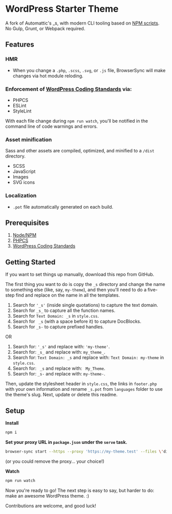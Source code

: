 WordPress Starter Theme
===

A fork of Automattic's _s, with modern CLI tooling based on [NPM scripts](https://github.com/gregrickaby/npm-scripts-boilerplate). No Gulp, Grunt, or Webpack required.

## Features

### HMR
- When you change a `.php`, `.scss`, `.svg`, or `.js` file, BrowserSync will make changes via hot module reloding.

### Enforcement of [WordPress Coding Standards](https://codex.wordpress.org/WordPress_Coding_Standards) via:

- PHPCS
- ESLint
- StyleLint

With each file change during `npm run watch`, you'll be notified in the command line of code warnings and errors.

### Asset minification

Sass and other assets are compiled, optimized, and minified to a `/dist` directory.

- SCSS
- JavaScript
- Images
- SVG icons

### Localization

- `.pot` file automatically generated on each build.

## Prerequisites

1. [Node/NPM](https://nodejs.org)
2. [PHPCS](https://github.com/squizlabs/PHP_CodeSniffer)
3. [WordPress Coding Standards](https://github.com/WordPress/WordPress-Coding-Standards)

## Getting Started

If you want to set things up manually, download this repo from GitHub.

The first thing you want to do is copy the `_s` directory and change the name to something else (like, say, `my-theme`), and then you'll need to do a five-step find and replace on the name in all the templates.

1. Search for `'_s'` (inside single quotations) to capture the text domain.
2. Search for `_s_` to capture all the function names.
3. Search for `Text Domain: _s` in `style.css`.
4. Search for <code>&nbsp;_s</code> (with a space before it) to capture DocBlocks.
5. Search for `_s-` to capture prefixed handles.

OR

1. Search for: `'_s'` and replace with: `'my-theme'`.
2. Search for: `_s_` and replace with: `my_theme_`.
3. Search for: `Text Domain: _s` and replace with: `Text Domain: my-theme` in `style.css`.
4. Search for: <code>&nbsp;_s</code> and replace with: <code>&nbsp;My_Theme</code>.
5. Search for: `_s-` and replace with: `my-theme-`.

Then, update the stylesheet header in `style.css`, the links in `footer.php` with your own information and rename `_s.pot` from `languages` folder to use the theme's slug. Next, update or delete this readme.

## Setup

**Install**
```bash
npm i
```

**Set your proxy URL in `package.json` under the `serve` task.**
```bash
browser-sync start --https --proxy 'https://my-theme.test' --files \'dist/css/*.css, dist/js/*.js, **/*.html, !node_modules/**/*.html\'
```
(or you could remove the proxy... your choice!)

**Watch**
```bash
npm run watch
```
Now you're ready to go! The next step is easy to say, but harder to do: make an awesome WordPress theme. :)

Contributions are welcome, and good luck!
